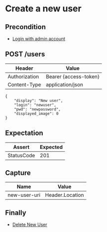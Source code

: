 # Create a new user

## Precondition

* [Login with admin account](../common/login-with-admin.md)

## POST /users

| Header | Value |
| - | - |
| Authorization | Bearer {access-token} |
| Content-Type | application/json |

```
{
    "display": "New user",
    "login": "newuser",
    "pwd": "newpassword",
    "displayed_image": 0
}
```

## Expectation

| Assert | Expected |
| - | - |
| StatusCode | 201 |

## Capture

| Name | Value |
| - | - |
| new-user-uri | Header.Location |

## Finally

* [Delete New User](../common/delete-new-user.md)
